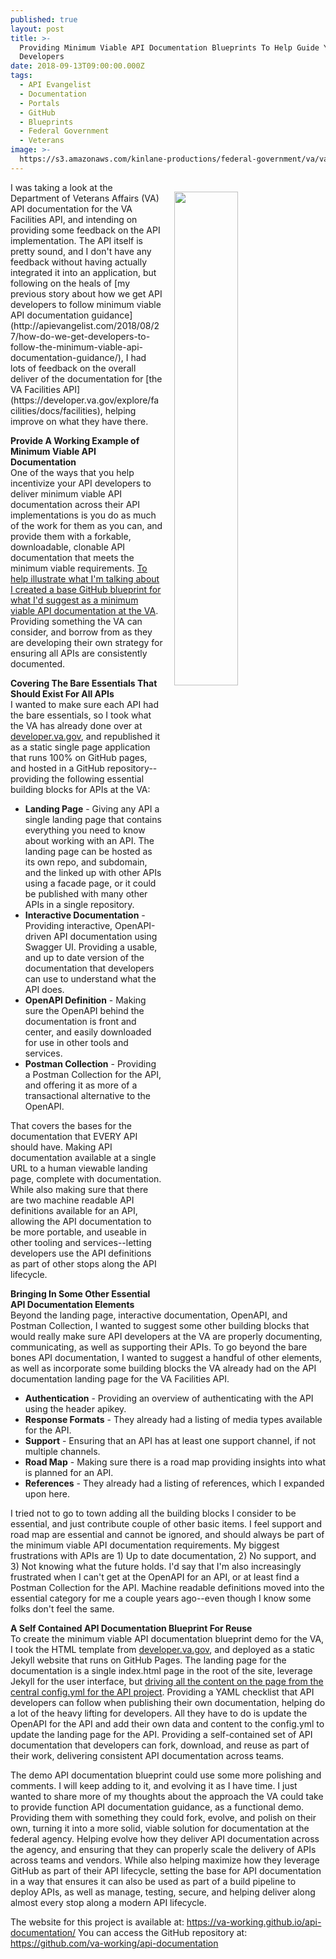 ```yaml
---
published: true
layout: post
title: >-
  Providing Minimum Viable API Documentation Blueprints To Help Guide Your API
  Developers
date: 2018-09-13T09:00:00.000Z
tags:
  - API Evangelist
  - Documentation
  - Portals
  - GitHub
  - Blueprints
  - Federal Government
  - Veterans
image: >-
  https://s3.amazonaws.com/kinlane-productions/federal-government/va/va-definitions-support.png
---
```

<p><a href="https://va-working.github.io/api-documentation/"><img src="{{ page.image }}" width="45%" align="right" style="padding: 15px;" /></a></p>I was taking a look at the Department of Veterans Affairs (VA) API documentation for the VA Facilities API, and intending on providing some feedback on the API implementation. The API itself is pretty sound, and I don't have any feedback without having actually integrated it into an application, but following on the heals of [my previous story about how we get API developers to follow minimum viable API documentation guidance](http://apievangelist.com/2018/08/27/how-do-we-get-developers-to-follow-the-minimum-viable-api-documentation-guidance/), I had lots of feedback on the overall deliver of the documentation for [the VA Facilities API](https://developer.va.gov/explore/facilities/docs/facilities), helping improve on what they have there.

**Provide A Working Example of Minimum Viable API Documentation**<br />
One of the ways that you help incentivize your API developers to deliver minimum viable API documentation across their API implementations is you do as much of the work for them as you can, and provide them with a forkable, downloadable, clonable API documentation that meets the minimum viable requirements. [To help illustrate what I'm talking about I created a base GitHub blueprint for what I'd suggest as a minimum viable API documentation at the VA](https://va-working.github.io/api-documentation/). Providing something the VA can consider, and borrow from as they are developing their own strategy for ensuring all APIs are consistently documented.

**Covering The Bare Essentials That Should Exist For All APIs**<br />
I wanted to make sure each API had the bare essentials, so I took what the VA has already done over at [developer.va.gov](https://developer.va.gov/), and republished it as a static single page application that runs 100% on GitHub pages, and hosted in a GitHub repository--providing the following essential building blocks for APIs at the VA:

- **Landing Page** - Giving any API a single landing page that contains everything you need to know about working with an API. The landing page can be hosted as its own repo, and subdomain, and the linked up with other APIs using a facade page, or it could be published with many other APIs in a single repository.
- **Interactive Documentation** - Providing interactive, OpenAPI-driven API documentation using Swagger UI. Providing a usable, and up to date version of the documentation that developers can use to understand what the API does.
- **OpenAPI Definition** - Making sure the OpenAPI behind the documentation is front and center, and easily downloaded for use in other tools and services.
- **Postman Collection** - Providing a Postman Collection for the API, and offering it as more of a transactional alternative to the OpenAPI.

That covers the bases for the documentation that EVERY API should have. Making API documentation available at a single URL to a human viewable landing page, complete with documentation. While also making sure that there are two machine readable API definitions available for an API, allowing the API documentation to be more portable, and useable in other tooling and services--letting developers use the API definitions as part of other stops along the API lifecycle.

**Bringing In Some Other Essential API Documentation Elements**<br />
Beyond the landing page, interactive documentation, OpenAPI, and Postman Collection, I wanted to suggest some other building blocks that would really make sure API developers at the VA are properly documenting, communicating, as well as supporting their APIs. To go beyond the bare bones API documentation, I wanted to suggest a handful of other elements, as well as incorporate some building blocks the VA already had on the API documentation landing page for the VA Facilities API.

- **Authentication** - Providing an overview of authenticating with the API using the header apikey.
- **Response Formats** - They already had a listing of media types available for the API.
- **Support** - Ensuring that an API has at least one support channel, if not multiple channels.
- **Road Map** - Making sure there is a road map providing insights into what is planned for an API.
- **References** - They already had a listing of references, which I expanded upon here.

I tried not to go to town adding all the building blocks I consider to be essential, and just contribute couple of other basic items. I feel support and road map are essential and cannot be ignored, and should always be part of the minimum viable API documentation requirements. My biggest frustrations with APIs are 1) Up to date documentation, 2) No support, and 3) Not knowing what the future holds. I'd say that I'm also increasingly frustrated when I can't get at the OpenAPI for an API, or at least find a Postman Collection for the API. Machine readable definitions moved into the essential category for me a couple years ago--even though I know some folks don't feel the same.

**A Self Contained API Documentation Blueprint For Reuse**<br />
To create the minimum viable API documentation blueprint demo for the VA, I took the HTML template from [developer.va.gov](https://developer.va.gov/), and deployed as a static Jekyll website that runs on GitHub Pages. The landing page for the documentation is a single index.html page in the root of the site, leverage Jekyll for the user interface, but [driving all the content on the page from the central config.yml for the API project](https://github.com/va-working/api-documentation/blob/master/_config.yml). Providing a YAML checklist that API developers can follow when publishing their own documentation, helping do a lot of the heavy lifting for developers. All they have to do is update the OpenAPI for the API and add their own data and content to the config.yml to update the landing page for the API. Providing a self-contained set of API documentation that developers can fork, download, and reuse as part of their work, delivering consistent API documentation across teams.

The demo API documentation blueprint could use some more polishing and comments. I will keep adding to it, and evolving it as I have time. I just wanted to share more of my thoughts about the approach the VA could take to provide function API documentation guidance, as a functional demo. Providing them with something they could fork, evolve, and polish on their own, turning it into a more solid, viable solution for documentation at the federal agency. Helping evolve how they deliver API documentation across the agency, and ensuring that they can properly scale the delivery of APIs across teams and vendors. While also helping maximize how they leverage GitHub as part of their API lifecycle, setting the base for API documentation in a way that ensures it can also be used as part of a build pipeline to deploy APIs, as well as manage, testing, secure, and helping deliver along almost every stop along a modern API lifecycle.

The website for this project is available at: https://va-working.github.io/api-documentation/
You can access the GitHub repository at: https://github.com/va-working/api-documentation
